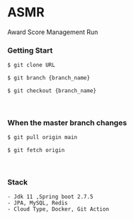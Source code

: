 # ASMR 

Award Score Management Run

### Getting Start

```bash
$ git clone URL

$ git branch {branch_name}

$ git checkout {branch_name}
```

<br>

### When the master branch changes

```bash
$ git pull origin main

$ git fetch origin
```

<br>

### Stack

```
- Jdk 11 ,Spring boot 2.7.5 
- JPA, MySQL, Redis
- Cloud Type, Docker, Git Action
```